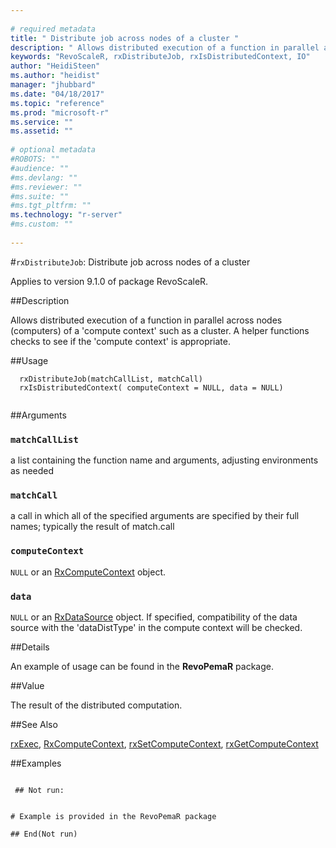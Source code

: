 ```yaml
--- 
 
# required metadata 
title: " Distribute job across nodes of a cluster " 
description: " Allows distributed execution of a function in parallel across nodes (computers)  of a compute context such as a cluster. A helper functions checks to see if the compute context is appropriate. " 
keywords: "RevoScaleR, rxDistributeJob, rxIsDistributedContext, IO" 
author: "HeidiSteen"
ms.author: "heidist" 
manager: "jhubbard" 
ms.date: "04/18/2017" 
ms.topic: "reference" 
ms.prod: "microsoft-r" 
ms.service: "" 
ms.assetid: "" 
 
# optional metadata 
#ROBOTS: "" 
#audience: "" 
#ms.devlang: "" 
#ms.reviewer: "" 
#ms.suite: "" 
#ms.tgt_pltfrm: "" 
ms.technology: "r-server" 
#ms.custom: "" 
 
--- 
```

 
 
 
 #`rxDistributeJob`:  Distribute job across nodes of a cluster 

 Applies to version 9.1.0 of package RevoScaleR.
 
 ##Description
 
Allows distributed execution of a function in parallel across nodes (computers) 
of a 'compute context' such as a cluster. A helper functions checks to see
if the 'compute context' is appropriate.
 
 
 
 ##Usage

```   
  rxDistributeJob(matchCallList, matchCall)
  rxIsDistributedContext( computeContext = NULL, data = NULL)
 
```
 
 
 ##Arguments

   
  
 ### `matchCallList`
  a list containing the function name and arguments, adjusting environments as needed 
  
  
  
 ### `matchCall`
  a call in which all of the specified arguments are specified by their full names;  typically the result of match.call 
  
  
  
 ### `computeContext`
 `NULL` or an [RxComputeContext](rxcomputecontext.md) object. 
  
  
  
 ### `data`
 `NULL` or an [RxDataSource](rxdatasource.md) object.  If specified, compatibility of the data source with the 'dataDistType' in the compute context will be checked. 
  
  
 
 
 
 ##Details
 
An example of usage can be found in the **RevoPemaR** package.
 
 
 
 ##Value
 
The result of the distributed computation.

 
 
 
 ##See Also
 
[rxExec](rxexec.md),
[RxComputeContext](rxcomputecontext.md),
[rxSetComputeContext](rxsetcomputecontext.md),
[rxGetComputeContext](rxsetcomputecontext.md)
   
 ##Examples

 ```
   
  ## Not run:
 

# Example is provided in the RevoPemaR package

 ## End(Not run) 
  
 
```
 
 
